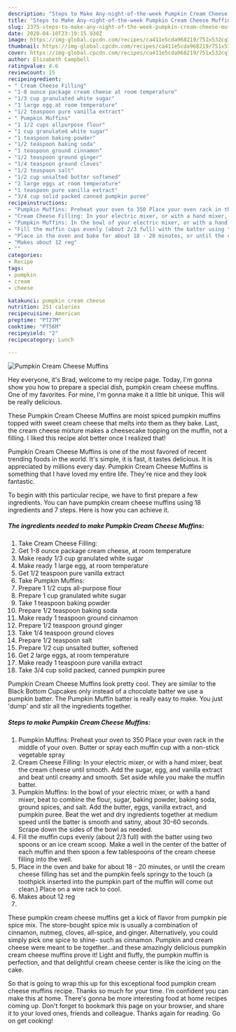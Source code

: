 ```yaml
---
description: "Steps to Make Any-night-of-the-week Pumpkin Cream Cheese Muffins"
title: "Steps to Make Any-night-of-the-week Pumpkin Cream Cheese Muffins"
slug: 2375-steps-to-make-any-night-of-the-week-pumpkin-cream-cheese-muffins
date: 2020-04-10T23:19:15.930Z
image: https://img-global.cpcdn.com/recipes/ca411e5cda968219/751x532cq70/pumpkin-cream-cheese-muffins-recipe-main-photo.jpg
thumbnail: https://img-global.cpcdn.com/recipes/ca411e5cda968219/751x532cq70/pumpkin-cream-cheese-muffins-recipe-main-photo.jpg
cover: https://img-global.cpcdn.com/recipes/ca411e5cda968219/751x532cq70/pumpkin-cream-cheese-muffins-recipe-main-photo.jpg
author: Elizabeth Campbell
ratingvalue: 4.6
reviewcount: 15
recipeingredient:
- " Cream Cheese Filling"
- "1-8 ounce package cream cheese at room temperature"
- "1/3 cup granulated white sugar"
- "1 large egg at room temperature"
- "1/2 teaspoon pure vanilla extract"
- " Pumpkin Muffins"
- "1 1/2 cups allpurpose flour"
- "1 cup granulated white sugar"
- "1 teaspoon baking powder"
- "1/2 teaspoon baking soda"
- "1 teaspoon ground cinnamon"
- "1/2 teaspoon ground ginger"
- "1/4 teaspoon ground cloves"
- "1/2 teaspoon salt"
- "1/2 cup unsalted butter softened"
- "2 large eggs at room temperature"
- "1 teaspoon pure vanilla extract"
- "3/4 cup solid packed canned pumpkin puree"
recipeinstructions:
- "Pumpkin Muffins: Preheat your oven to 350 Place your oven rack in the middle of your oven. Butter or spray each muffin cup with a non-stick vegetable spray"
- "Cream Cheese Filling: In your electric mixer, or with a hand mixer, beat the cream cheese until smooth. Add the sugar, egg, and vanilla extract and beat until creamy and smooth. Set aside while you make the muffin batter."
- "Pumpkin Muffins: In the bowl of your electric mixer, or with a hand mixer, beat to combine the flour, sugar, baking powder, baking soda, ground spices, and salt. Add the butter, eggs, vanilla extract, and pumpkin puree. Beat the wet and dry ingredients together at medium speed until the batter is smooth and satiny, about 30-60 seconds. Scrape down the sides of the bowl as needed."
- "Fill the muffin cups evenly (about 2/3 full) with the batter using two spoons or an ice cream scoop. Make a well in the center of the batter of each muffin and then spoon a few tablespoons of the cream cheese filling into the well."
- "Place in the oven and bake for about 18 - 20 minutes, or until the cream cheese filling has set and the pumpkin feels springy to the touch (a toothpick inserted into the pumpkin part of the muffin will come out clean.) Place on a wire rack to cool."
- "Makes about 12 reg"
- ""
categories:
- Recipe
tags:
- pumpkin
- cream
- cheese

katakunci: pumpkin cream cheese 
nutrition: 251 calories
recipecuisine: American
preptime: "PT27M"
cooktime: "PT56M"
recipeyield: "2"
recipecategory: Lunch

---
```



![Pumpkin Cream Cheese Muffins](https://img-global.cpcdn.com/recipes/ca411e5cda968219/751x532cq70/pumpkin-cream-cheese-muffins-recipe-main-photo.jpg)

Hey everyone, it's Brad, welcome to my recipe page. Today, I'm gonna show you how to prepare a special dish, pumpkin cream cheese muffins. One of my favorites. For mine, I'm gonna make it a little bit unique. This will be really delicious.

These Pumpkin Cream Cheese Muffins are moist spiced pumpkin muffins topped with sweet cream cheese that melts into them as they bake. Last, the cream cheese mixture makes a cheesecake topping on the muffin, not a filling. I liked this recipe alot better once I realized that!

Pumpkin Cream Cheese Muffins is one of the most favored of recent trending foods in the world. It's simple, it is fast, it tastes delicious. It is appreciated by millions every day. Pumpkin Cream Cheese Muffins is something that I have loved my entire life. They're nice and they look fantastic.


To begin with this particular recipe, we have to first prepare a few ingredients. You can have pumpkin cream cheese muffins using 18 ingredients and 7 steps. Here is how you can achieve it.

<!--inarticleads1-->

##### The ingredients needed to make Pumpkin Cream Cheese Muffins:

1. Take  Cream Cheese Filling:
1. Get 1-8 ounce package cream cheese, at room temperature
1. Make ready 1/3 cup granulated white sugar
1. Make ready 1 large egg, at room temperature
1. Get 1/2 teaspoon pure vanilla extract
1. Take  Pumpkin Muffins:
1. Prepare 1 1/2 cups all-purpose flour
1. Prepare 1 cup granulated white sugar
1. Take 1 teaspoon baking powder
1. Prepare 1/2 teaspoon baking soda
1. Make ready 1 teaspoon ground cinnamon
1. Prepare 1/2 teaspoon ground ginger
1. Take 1/4 teaspoon ground cloves
1. Prepare 1/2 teaspoon salt
1. Prepare 1/2 cup unsalted butter, softened
1. Get 2 large eggs, at room temperature
1. Make ready 1 teaspoon pure vanilla extract
1. Take 3/4 cup solid packed, canned pumpkin puree


Pumpkin Cream Cheese Muffins look pretty cool. They are similar to the Black Bottom Cupcakes only instead of a chocolate batter we use a pumpkin batter. The Pumpkin Muffin batter is really easy to make. You just &#39;dump&#39; and stir all the ingredients together. 

<!--inarticleads2-->

##### Steps to make Pumpkin Cream Cheese Muffins:

1. Pumpkin Muffins: Preheat your oven to 350 Place your oven rack in the middle of your oven. Butter or spray each muffin cup with a non-stick vegetable spray
1. Cream Cheese Filling: In your electric mixer, or with a hand mixer, beat the cream cheese until smooth. Add the sugar, egg, and vanilla extract and beat until creamy and smooth. Set aside while you make the muffin batter.
1. Pumpkin Muffins: In the bowl of your electric mixer, or with a hand mixer, beat to combine the flour, sugar, baking powder, baking soda, ground spices, and salt. Add the butter, eggs, vanilla extract, and pumpkin puree. Beat the wet and dry ingredients together at medium speed until the batter is smooth and satiny, about 30-60 seconds. Scrape down the sides of the bowl as needed.
1. Fill the muffin cups evenly (about 2/3 full) with the batter using two spoons or an ice cream scoop. Make a well in the center of the batter of each muffin and then spoon a few tablespoons of the cream cheese filling into the well.
1. Place in the oven and bake for about 18 - 20 minutes, or until the cream cheese filling has set and the pumpkin feels springy to the touch (a toothpick inserted into the pumpkin part of the muffin will come out clean.) Place on a wire rack to cool.
1. Makes about 12 reg
1. 


These pumpkin cream cheese muffins get a kick of flavor from pumpkin pie spice mix. The store-bought spice mix is usually a combination of cinnamon, nutmeg, cloves, all-spice, and ginger. Alternatively, you could simply pick one spice to shine- such as cinnamon. Pumpkin and cream cheese were meant to be together…and these amazingly delicious pumpkin cream cheese muffins prove it! Light and fluffy, the pumpkin muffin is perfection, and that delightful cream cheese center is like the icing on the cake. 

So that is going to wrap this up for this exceptional food pumpkin cream cheese muffins recipe. Thanks so much for your time. I'm confident you can make this at home. There's gonna be more interesting food at home recipes coming up. Don't forget to bookmark this page on your browser, and share it to your loved ones, friends and colleague. Thanks again for reading. Go on get cooking!
